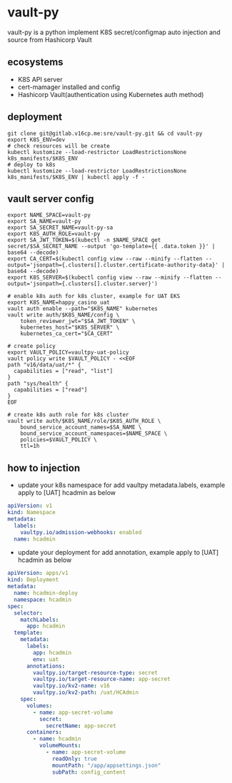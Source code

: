 # vault-py
vault-py is a python implement K8S secret/configmap auto injection and source from Hashicorp Vault

## ecosystems
- K8S API server
- cert-mamager installed and config
- Hashicorp Vault(authentication using Kubernetes auth method)

## deployment
```shell
git clone git@gitlab.v16cp.me:sre/vault-py.git && cd vault-py
export K8S_ENV=dev
# check resources will be create
kubectl kustomize --load-restrictor LoadRestrictionsNone k8s_manifests/$K8S_ENV
# deploy to k8s
kubectl kustomize --load-restrictor LoadRestrictionsNone k8s_manifests/$K8S_ENV | kubectl apply -f - 
```

## vault server config
```shell
export NAME_SPACE=vault-py
export SA_NAME=vault-py
export SA_SECRET_NAME=vault-py-sa
export K8S_AUTH_ROLE=vault-py
export SA_JWT_TOKEN=$(kubectl -n $NAME_SPACE get secret/$SA_SECRET_NAME --output 'go-template={{ .data.token }}' | base64 --decode)
export CA_CERT=$(kubectl config view --raw --minify --flatten --output='jsonpath={.clusters[].cluster.certificate-authority-data}' | base64 --decode)
export K8S_SERVER=$(kubectl config view --raw --minify --flatten --output='jsonpath={.clusters[].cluster.server}')

# enable k8s auth for k8s cluster, example for UAT EKS
export K8S_NAME=happy_casino_uat
vault auth enable --path="$K8S_NAME" kubernetes
vault write auth/$K8S_NAME/config \
    token_reviewer_jwt="$SA_JWT_TOKEN" \
    kubernetes_host="$K8S_SERVER" \
    kubernetes_ca_cert="$CA_CERT"

# create policy
export VAULT_POLICY=vaultpy-uat-policy
vault policy write $VAULT_POLICY - <<EOF
path "v16/data/uat/*" {
  capabilities = ["read", "list"]
}
path "sys/health" {
  capabilities = ["read"]
}
EOF

# create k8s auth role for k8s cluster
vault write auth/$K8S_NAME/role/$K8S_AUTH_ROLE \
    bound_service_account_names=$SA_NAME \
    bound_service_account_namespaces=$NAME_SPACE \
    policies=$VAULT_POLICY \
    ttl=1h
```

## how to injection
- update your k8s namespace for add vaultpy metadata.labels, example apply to [UAT] hcadmin as below
```yaml
apiVersion: v1
kind: Namespace
metadata:
  labels:
    vaultpy.io/admission-webhooks: enabled
  name: hcadmin
```

- update your deployment for add annotation, example apply to [UAT] hcadmin as below
```yaml
apiVersion: apps/v1
kind: Deployment
metadata:
  name: hcadmin-deploy
  namespace: hcadmin
spec:
  selector:
    matchLabels:
      app: hcadmin
  template:
    metadata:
      labels:
        app: hcadmin
        env: uat
      annotations:
        vaultpy.io/target-resource-type: secret
        vaultpy.io/target-resource-name: app-secret
        vaultpy.io/kv2-name: v16
        vaultpy.io/kv2-path: /uat/HCAdmin
    spec:
      volumes:
        - name: app-secret-volume
          secret:
            secretName: app-secret
      containers:
        - name: hcadmin
          volumeMounts:
            - name: app-secret-volume
              readOnly: true
              mountPath: "/app/appsettings.json"
              subPath: config_content
```
